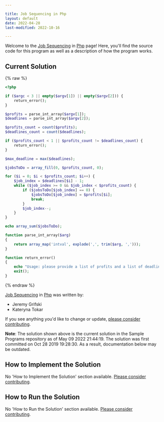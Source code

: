 ```yaml
---

title: Job Sequencing in Php
layout: default
date: 2022-04-28
last-modified: 2022-10-16

---
```


Welcome to the [Job Sequencing](https://sampleprograms.io/projects/job-sequencing) in [Php](https://sampleprograms.io/languages/php) page! Here, you'll find the source code for this program as well as a description of how the program works.

## Current Solution

{% raw %}

```php
<?php

if ($argc < 3 || empty($argv[1]) || empty($argv[2])) {
    return_error();
}

$profits = parse_int_array($argv[1]);
$deadlines = parse_int_array($argv[2]);

$profits_count = count($profits);
$deadlines_count = count($deadlines);

if ($profits_count < 1 || $profits_count != $deadlines_count) {
    return_error();
}

$max_deadline = max($deadlines);

$jobsToDo = array_fill(0, $profits_count, 0);

for ($i = 0; $i < $profits_count; $i++) {
    $job_index = $deadlines[$i] - 1;
    while ($job_index >= 0 && $job_index < $profits_count) {
        if ($jobsToDo[$job_index] == 0) {
            $jobsToDo[$job_index] = $profits[$i];
            break;
        }
        $job_index--;
    }
}

echo array_sum($jobsToDo);

function parse_int_array($arg)
{
    return array_map('intval', explode(',', trim($arg, ',')));
}

function return_error()
{
    echo "Usage: please provide a list of profits and a list of deadlines\n";
    exit();
}
```

{% endraw %}

[Job Sequencing](https://sampleprograms.io/projects/job-sequencing) in [Php](https://sampleprograms.io/languages/php) was written by:

- Jeremy Grifski
- Kateryna Tokar

If you see anything you'd like to change or update, [please consider contributing](https://github.com/TheRenegadeCoder/sample-programs).

**Note**: The solution shown above is the current solution in the Sample Programs repository as of May 09 2022 21:44:19. The solution was first committed on Oct 28 2019 19:28:30. As a result, documentation below may be outdated.

## How to Implement the Solution

No 'How to Implement the Solution' section available. [Please consider contributing](https://github.com/TheRenegadeCoder/sample-programs-website).

## How to Run the Solution

No 'How to Run the Solution' section available. [Please consider contributing](https://github.com/TheRenegadeCoder/sample-programs-website).